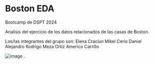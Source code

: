 # Boston EDA

Bootcamp de DSPT 2024

Analisis del ejercicio de los datos relacionados de las casas de Boston. 

Los/las integrantes del grupo son:
Elena Craciun
Mikel Cerio
Daniel Alejandro 
Rodrigo Meza Ortiz
Americo Carrillo

![image](https://github.com/amejosecar/boston_DSPT/assets/148058680/0c54520a-9c8c-4369-89a8-0609da3956ae)
.